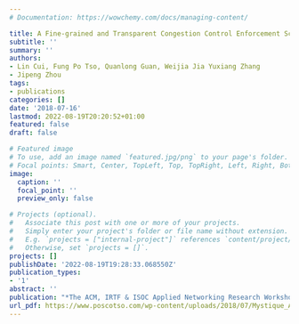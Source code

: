```yaml
---
# Documentation: https://wowchemy.com/docs/managing-content/

title: A Fine-grained and Transparent Congestion Control Enforcement Scheme
subtitle: ''
summary: ''
authors:
- Lin Cui, Fung Po Tso, Quanlong Guan, Weijia Jia Yuxiang Zhang
- Jipeng Zhou
tags:
- publications
categories: []
date: '2018-07-16'
lastmod: 2022-08-19T20:20:52+01:00
featured: false
draft: false

# Featured image
# To use, add an image named `featured.jpg/png` to your page's folder.
# Focal points: Smart, Center, TopLeft, Top, TopRight, Left, Right, BottomLeft, Bottom, BottomRight.
image:
  caption: ''
  focal_point: ''
  preview_only: false

# Projects (optional).
#   Associate this post with one or more of your projects.
#   Simply enter your project's folder or file name without extension.
#   E.g. `projects = ["internal-project"]` references `content/project/deep-learning/index.md`.
#   Otherwise, set `projects = []`.
projects: []
publishDate: '2022-08-19T19:28:33.068550Z'
publication_types:
- '1'
abstract: ''
publication: "*The ACM, IRTF & ISOC Applied Networking Research Workshop 2018 (ANRW'18)*"
url_pdf: https://www.poscotso.com/wp-content/uploads/2018/07/Mystique_ANRW2018.pdf
---
```

